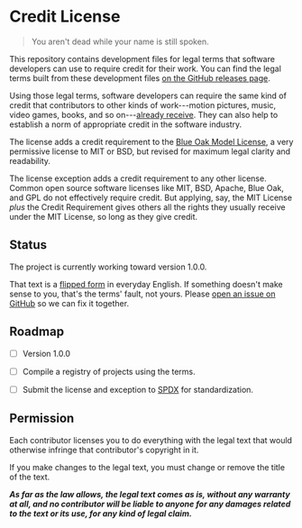 # Credit License

> You aren't dead while your name is still spoken.

This repository contains development files for legal terms that software developers can use to require credit for their work.  You can find the legal terms built from these development files [on the GitHub releases page](https://github.com/creditstxt/credit-license/releases).

Using those legal terms, software developers can require the same kind of credit that contributors to other kinds of work---motion pictures, music, video games, books, and so on---[already receive](./conventions.md).  They can also help to establish a norm of appropriate credit in the software industry.

The license adds a credit requirement to the [Blue Oak Model License](https://blueoakcouncil.org/license/1.0.0), a very permissive license to MIT or BSD, but revised for maximum legal clarity and readability.

The license exception adds a credit requirement to any other license.  Common open source software licenses like MIT, BSD, Apache, Blue Oak, and GPL do not effectively require credit.  But applying, say, the MIT License _plus_ the Credit Requirement gives others all the rights they usually receive under the MIT License, so long as they give credit.

## Status

The project is currently working toward version 1.0.0.

That text is a [flipped form](https://flippedform.com/) in everyday English.  If something doesn't make sense to you, that's the terms' fault, not yours.  Please [open an issue on GitHub](https://github.com/creditstxt/credit-license/issues/new) so we can fix it together.

## Roadmap

- [ ] Version 1.0.0

- [ ] Compile a registry of projects using the terms.

- [ ] Submit the license and exception to [SPDX](https://spdx.org) for standardization.

## Permission

Each contributor licenses you to do everything with the legal text that would otherwise infringe that contributor's copyright in it.

If you make changes to the legal text, you must change or remove the title of the text.

***As far as the law allows, the legal text comes as is, without any warranty at all, and no contributor will be liable to anyone for any damages related to the text or its use, for any kind of legal claim.***
